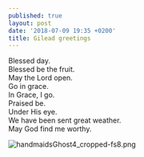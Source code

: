 ```yaml
---
published: true
layout: post
date: '2018-07-09 19:35 +0200'
title: Gilead greetings
---
```

Blessed day.  
Blessed be the fruit.  
May the Lord open.  
Go in grace.  
In Grace, I go.  
Praised be.  
Under His eye.  
We have been sent great weather.  
May God find me worthy.  

![handmaidsGhost4_cropped-fs8.png]({{site.baseurl}}/media/handmaidsGhost4_cropped-fs8.png)

